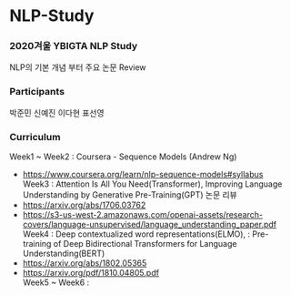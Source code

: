 # NLP-Study
### 2020겨울 YBIGTA NLP Study

NLP의 기본 개념 부터 주요 논문 Review

### Participants
박준민 신예진 이다현 표선영

### Curriculum
Week1 ~ Week2 : Coursera - Sequence Models (Andrew Ng)
* https://www.coursera.org/learn/nlp-sequence-models#syllabus </br>
Week3 : Attention Is All You Need(Transformer), Improving Language Understanding by Generative Pre-Training(GPT) 논문 리뷰
* https://arxiv.org/abs/1706.03762
* https://s3-us-west-2.amazonaws.com/openai-assets/research-covers/language-unsupervised/language_understanding_paper.pdf</br>
Week4 : Deep contextualized word representations(ELMO), : Pre-training of Deep Bidirectional Transformers for Language Understanding(BERT)
* https://arxiv.org/abs/1802.05365
* https://arxiv.org/pdf/1810.04805.pdf</br>
Week5 ~ Week6 : 
